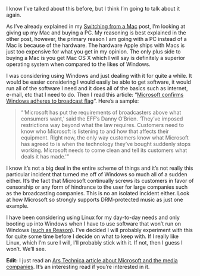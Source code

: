 I know I’ve talked about this before, but I think I’m going to talk about it again.

As I’ve already explained in my [Switching from a Mac](http://thoughts.alexseifert.com/?p=144) post, I’m looking at giving up my Mac and buying a PC. My reasoning is best explained in the other post, however, the primary reason I am going with a PC instead of a Mac is because of the hardware. The hardware Apple ships with Macs is just too expensive for what you get in my opinion. The only plus side to buying a Mac is you get Mac OS X which I will say is definitely a superior operating system when compared to the likes of Windows.

I was considering using Windows and just dealing with it for quite a while. It would be easier considering I would easily be able to get software, it would run all of the software I need and it does all of the basics such as internet, e-mail, etc that I need to do. Then I read this article: “[Microsoft confirms Windows adheres to broadcast flag](http://www.news.com/8301-10784_3-9946780-7.html?tag=nefd.riv)“. Here’s a sample:

> “‘Microsoft has put the requirements of broadcasters above what consumers want,’ said the EFF’s Danny O’Brien. ‘They’ve imposed restrictions way beyond what the law requires. Customers need to know who Microsoft is listening to and how that affects their equipment. Right now, the only way customers know what Microsoft has agreed to is when the technology they’ve bought suddenly stops working. Microsoft needs to come clean and tell its customers what deals it has made.'”

I know it’s not a big deal in the entire scheme of things and it’s not really this particular incident that turned me off of Windows so much all of a sudden either. It’s the fact that Microsoft continually screws its customers in favor of censorship or any form of hindrance to the user for large companies such as the broadcasting companies. This is no an isolated incident either. Look at how Microsoft so strongly supports DRM-protected music as just one example.

I have been considering using Linux for my day-to-day needs and only booting up into Windows when I have to use software that won’t run on Windows ([such as Reason](http://thoughts.alexseifert.com/?p=131)). I’ve decided I will probably experiment with this for quite some time before I decide on what to keep with. If I really like Linux, which I’m sure I will, I’ll probably stick with it. If not, then I guess I won’t. We’ll see.

**Edit:** I just read an [Ars Technica article about Microsoft and the media companies](http://arstechnica.com/news.ars/post/20080519-american-gladiators-vanquished-by-nonexistent-broadcast-flag.html). It’s an interesting read if you’re interested in it.
